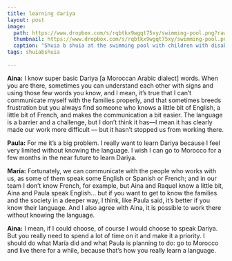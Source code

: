 ```yaml
---
title: learning dariya
layout: post
image: 
  path: https://www.dropbox.com/s/rqbtkx9wgqt75xy/swimming-pool.png?raw=1
  thumbnail: https://www.dropbox.com/s/rqbtkx9wgqt75xy/swimming-pool.png?raw=1
  caption: "Shuia b shuia at the swimming pool with children with disabilities in Erfoud."
tags: shuiabshuia
    
---
```


**Aina:** I know super basic Dariya [a Moroccan Arabic dialect] words. When you are there, sometimes you can understand each other with signs and using those few words you know, and I mean, it’s true that I can’t communicate myself with the families properly, and that sometimes breeds frustration but you always find someone who knows a little bit of English, a little bit of French, and makes the communication a bit easier. The language is a barrier and a challenge, but I don’t think it has—I mean it has clearly made our work more difficult — but it hasn’t stopped us from working there. 

**Paula:** For me it’s a big problem. I really want to learn Dariya because I feel very limited without knowing the language. I wish I can go to Morocco for a few months in the near future to learn Dariya.

**María:** Fortunately, we can communicate with the people who works with us, as some of them speak some English or Spanish or French; and in our team I don’t know French, for example, but Aina and Raquel know a little bit, Aina and Paula speak English... but if you want to get to know the families and the society in a deeper way, I think, like Paula said, it’s better if you know their language. And I also agree with Aina, it is possible to work there without knowing the language.

**Aina:** I mean, if I could choose, of course I would choose to speak Dariya. But you really need to spend a lot of time on it and make it a priority. I should do what María did and what Paula is planning to do: go to Morocco and live there for a while, because that’s how you really learn a language. 
